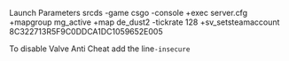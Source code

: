 Launch Parameters
srcds -game csgo -console +exec server.cfg  +mapgroup mg_active +map de_dust2  -tickrate 128 +sv_setsteamaccount 8C322713R5F9C0DDCA1DC1059652E005


To disable Valve Anti Cheat
add the line`-insecure`

